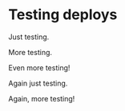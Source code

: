 # Testing deploys

Just testing.

More testing.

Even more testing!

Again just testing.

Again, more testing!
